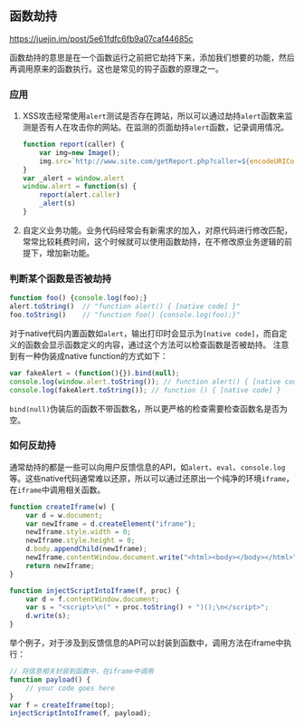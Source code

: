 ## 函数劫持

https://juejin.im/post/5e61fdfc6fb9a07caf44685c

函数劫持的意思是在一个函数运行之前把它劫持下来，添加我们想要的功能，然后再调用原来的函数执行。这也是常见的钩子函数的原理之一。

### 应用

1. XSS攻击经常使用`alert`测试是否存在跨站，所以可以通过劫持`alert`函数来监测是否有人在攻击你的网站。在监测的页面劫持`alert`函数，记录调用情况。

   ```js
   function report(caller) {
       var img=new Image();
       img.src=`http://www.site.com/getReport.php?caller=${encodeURIComponent(caller)}`;   
   }
   var _alert = window.alert
   window.alert = function(s) {
       report(alert.caller)
       _alert(s)
   }
   ```

   

2. 自定义业务功能。业务代码经常会有新需求的加入，对原代码进行修改匹配，常常比较耗费时间，这个时候就可以使用函数劫持，在不修改原业务逻辑的前提下，增加新功能。

### 判断某个函数是否被劫持

```js
function foo() {console.log(foo);}
alert.toString()  // "function alert() { [native code] }"
foo.toString()    // "function foo() {console.log(foo);}"
```

对于native代码内置函数如`alert`，输出打印时会显示为`[native code]`，而自定义的函数会显示函数定义的内容，通过这个方法可以检查函数是否被劫持。
 注意到有一种伪装成native function的方式如下：

```js
var fakeAlert = (function(){}).bind(null);
console.log(window.alert.toString()); // function alert() { [native code] }
console.log(fakeAlert.toString()); // function () { [native code] }
```

`bind(null)`伪装后的函数不带函数名，所以更严格的检查需要检查函数名是否为空。

### 如何反劫持

通常劫持的都是一些可以向用户反馈信息的API，如`alert`、`eval`、`console.log`等。这些native代码通常难以还原，所以可以通过还原出一个纯净的环境`iframe`，在`iframe`中调用相关函数。

``` js
function createIframe(w) {
    var d = w.document;
    var newIframe = d.createElement("iframe");
    newIframe.style.width = 0;
    newIframe.style.height = 0;
    d.body.appendChild(newIframe);
    newIframe.contentWindow.document.write("<html><body></body></html>");
    return newIframe;
}

function injectScriptIntoIframe(f, proc) {
    var d = f.contentWindow.document;
    var s = "<script>\n(" + proc.toString() + ")();\n</script>";
    d.write(s);
}
```

举个例子，对于涉及到反馈信息的API可以封装到函数中，调用方法在iframe中执行：

```js
// 将信息相关封装到函数中，在iframe中调用
function payload() {
    // your code goes here
}
var f = createIframe(top);
injectScriptIntoIframe(f, payload);
```

